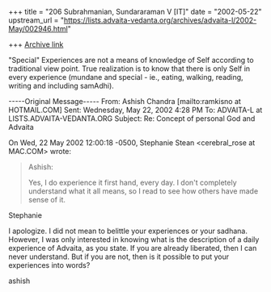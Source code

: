 +++
title = "206 Subrahmanian, Sundararaman V [IT]"
date = "2002-05-22"
upstream_url = "https://lists.advaita-vedanta.org/archives/advaita-l/2002-May/002946.html"

+++
[Archive link](https://lists.advaita-vedanta.org/archives/advaita-l/2002-May/002946.html)

"Special" Experiences are not a means of knowledge of Self according to
traditional view point.
True realization is to know that there is only Self in every experience
(mundane and special - ie., eating, walking, reading, writing and including
samAdhi).

-----Original Message-----
From: Ashish Chandra [mailto:ramkisno at HOTMAIL.COM]
Sent: Wednesday, May 22, 2002 4:28 PM
To: ADVAITA-L at LISTS.ADVAITA-VEDANTA.ORG
Subject: Re: Concept of personal God and Advaita


On Wed, 22 May 2002 12:00:18 -0500, Stephanie Stean <cerebral_rose at MAC.COM>
wrote:

>Ashish:
>
>Yes, I do experience it first hand, every day.  I don't completely
>understand what it all means, so I read to see how others have made sense
of
>it.
>

Stephanie

I apologize. I did not mean to belittle your experiences or your sadhana.
However, I was only interested in knowing what is the description of a
daily experience of Advaita, as you state. If you are already liberated,
then I can never understand. But if you are not, then is it possible to put
your experiences into words?

ashish

